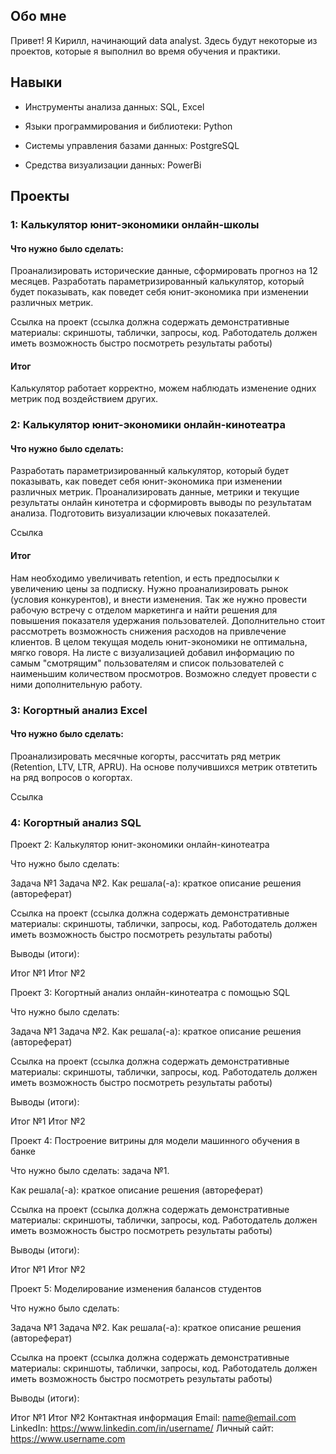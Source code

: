 ## Обо мне

Привет! Я Кирилл, начинающий data analyst. Здесь будут некоторые из проектов, которые я выполнил во время обучения и практики.

## Навыки

- Инструменты анализа данных: SQL, Excel

- Языки программирования и библиотеки: Python

- Системы управления базами данных: PostgreSQL

- Средства визуализации данных: PowerBi

## Проекты

### 1: Калькулятор юнит-экономики онлайн-школы

#### Что нужно было сделать:
Проанализировать исторические данные, сформировать прогноз на 12 месяцев.
Разработать параметризированный калькулятор, который будет показывать, как поведет себя юнит-экономика при изменении различных метрик.

Ссылка на проект (ссылка должна содержать демонстративные материалы: скриншоты, таблички, запросы, код. Работодатель должен иметь возможность быстро посмотреть результаты работы)

#### Итог

Калькулятор работает корректно, можем наблюдать изменение одних метрик под воздействием других.

### 2: Калькулятор юнит-экономики онлайн-кинотеатра

#### Что нужно было сделать:
Разработать параметризированный калькулятор, который будет показывать, как поведет себя юнит-экономика при изменении различных метрик.
Проанализировать данные, метрики и текущие результаты онлайн кинотетра и сформировть выводы по результатам анализа.
Подготовить визуализации ключевых показателей.

Ссылка

#### Итог
Нам необходимо увеличивать retention, и есть предпосылки к увеличению цены за подписку. Нужно проанализировать рынок (условия конкурентов), и внести изменения. Так же нужно провести рабочую встречу с отделом маркетинга и найти решения для повышения показателя удержания пользователей. Дополнительно стоит рассмотреть возможность снижения расходов на привлечение клиентов. В целом текущая модель юнит-экономики не оптимальна, мягко говоря. На листе с визуализацией добавил информацию по самым "смотрящим" пользователям и список пользователей с наименьшим количеством просмотров. Возможно следует провести с ними дополнительную работу.

### 3: Когортный анализ Excel

#### Что нужно было сделать:
Проанализировать месячные когорты, рассчитать ряд метрик (Retention, LTV, LTR, APRU). На основе получившихся метрик отвтетить на ряд вопросов о когортах.

Ссылка

### 4: Когортный анализ SQL



Проект 2: Калькулятор юнит-экономики онлайн-кинотеатра

Что нужно было сделать:

Задача №1
Задача №2.
Как решала(-а): краткое описание решения (автореферат)

Ссылка на проект (ссылка должна содержать демонстративные материалы: скриншоты, таблички, запросы, код. Работодатель должен иметь возможность быстро посмотреть результаты работы)

Выводы (итоги):

Итог №1
Итог №2


Проект 3: Когортный анализ онлайн-кинотеатра с помощью SQL

Что нужно было сделать:

Задача №1
Задача №2.
Как решала(-а): краткое описание решения (автореферат)

Ссылка на проект (ссылка должна содержать демонстративные материалы: скриншоты, таблички, запросы, код. Работодатель должен иметь возможность быстро посмотреть результаты работы)

Выводы (итоги):

Итог №1
Итог №2

Проект 4: Построение витрины для модели машинного обучения в банке

Что нужно было сделать: задача №1.

Как решала(-а): краткое описание решения (автореферат)

Ссылка на проект (ссылка должна содержать демонстративные материалы: скриншоты, таблички, запросы, код. Работодатель должен иметь возможность быстро посмотреть результаты работы)

Выводы (итоги):

Итог №1
Итог №2

Проект 5: Моделирование изменения балансов студентов

Что нужно было сделать:

Задача №1
Задача №2.
Как решала(-а): краткое описание решения (автореферат)

Ссылка на проект (ссылка должна содержать демонстративные материалы: скриншоты, таблички, запросы, код. Работодатель должен иметь возможность быстро посмотреть результаты работы)

Выводы (итоги):

Итог №1
Итог №2
Контактная информация
Email: name@email.com
LinkedIn: https://www.linkedin.com/in/username/
Личный сайт: https://www.username.com
